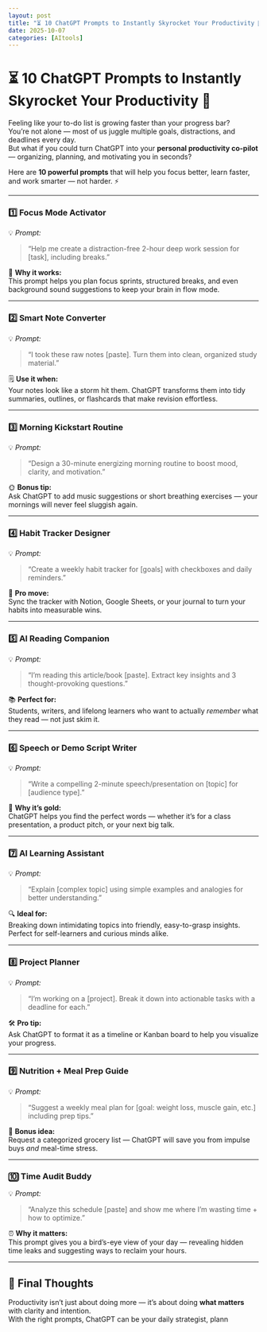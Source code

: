 ```yaml
---
layout: post
title: "⏳ 10 ChatGPT Prompts to Instantly Skyrocket Your Productivity 🚀 "
date: 2025-10-07
categories: [AItools]
---
```


# ⏳ 10 ChatGPT Prompts to Instantly Skyrocket Your Productivity 🚀  

Feeling like your to-do list is growing faster than your progress bar?  
You’re not alone — most of us juggle multiple goals, distractions, and deadlines every day.  
But what if you could turn ChatGPT into your **personal productivity co-pilot** — organizing, planning, and motivating you in seconds?  

Here are **10 powerful prompts** that will help you focus better, learn faster, and work smarter — not harder. ⚡  

---

### 1️⃣ Focus Mode Activator  
💡 *Prompt:*  
> “Help me create a distraction-free 2-hour deep work session for [task], including breaks.”  

🧠 **Why it works:**  
This prompt helps you plan focus sprints, structured breaks, and even background sound suggestions to keep your brain in flow mode.

---

### 2️⃣ Smart Note Converter  
💡 *Prompt:*  
> “I took these raw notes [paste]. Turn them into clean, organized study material.”  

🗒️ **Use it when:**  
Your notes look like a storm hit them. ChatGPT transforms them into tidy summaries, outlines, or flashcards that make revision effortless.

---

### 3️⃣ Morning Kickstart Routine  
💡 *Prompt:*  
> “Design a 30-minute energizing morning routine to boost mood, clarity, and motivation.”  

🌞 **Bonus tip:**  
Ask ChatGPT to add music suggestions or short breathing exercises — your mornings will never feel sluggish again.

---

### 4️⃣ Habit Tracker Designer  
💡 *Prompt:*  
> “Create a weekly habit tracker for [goals] with checkboxes and daily reminders.”  

📅 **Pro move:**  
Sync the tracker with Notion, Google Sheets, or your journal to turn your habits into measurable wins.

---

### 5️⃣ AI Reading Companion  
💡 *Prompt:*  
> “I’m reading this article/book [paste]. Extract key insights and 3 thought-provoking questions.”  

📚 **Perfect for:**  
Students, writers, and lifelong learners who want to actually *remember* what they read — not just skim it.

---

### 6️⃣ Speech or Demo Script Writer  
💡 *Prompt:*  
> “Write a compelling 2-minute speech/presentation on [topic] for [audience type].”  

🎤 **Why it’s gold:**  
ChatGPT helps you find the perfect words — whether it’s for a class presentation, a product pitch, or your next big talk.

---

### 7️⃣ AI Learning Assistant  
💡 *Prompt:*  
> “Explain [complex topic] using simple examples and analogies for better understanding.”  

🔍 **Ideal for:**  
Breaking down intimidating topics into friendly, easy-to-grasp insights. Perfect for self-learners and curious minds alike.

---

### 8️⃣ Project Planner  
💡 *Prompt:*  
> “I’m working on a [project]. Break it down into actionable tasks with a deadline for each.”  

🛠️ **Pro tip:**  
Ask ChatGPT to format it as a timeline or Kanban board to help you visualize your progress.

---

### 9️⃣ Nutrition + Meal Prep Guide  
💡 *Prompt:*  
> “Suggest a weekly meal plan for [goal: weight loss, muscle gain, etc.] including prep tips.”  

🥗 **Bonus idea:**  
Request a categorized grocery list — ChatGPT will save you from impulse buys *and* meal-time stress.

---

### 🔟 Time Audit Buddy  
💡 *Prompt:*  
> “Analyze this schedule [paste] and show me where I’m wasting time + how to optimize.”  

⏰ **Why it matters:**  
This prompt gives you a bird’s-eye view of your day — revealing hidden time leaks and suggesting ways to reclaim your hours.

---

## 💬 Final Thoughts  

Productivity isn’t just about doing more — it’s about doing **what matters** with clarity and intention.  
With the right prompts, ChatGPT can be your daily strategist, plann
